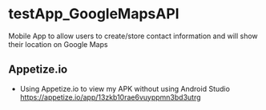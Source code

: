 # testApp_GoogleMapsAPI
Mobile App to allow users to create/store contact information and will show their location on Google Maps

## Appetize.io 

- Using Appetize.io to view my APK without using Android Studio
https://appetize.io/app/13zkb10rae6vuyppmn3bd3utrg
